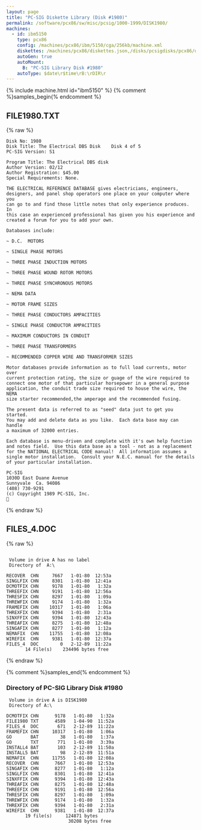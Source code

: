 ```yaml
---
layout: page
title: "PC-SIG Diskette Library (Disk #1980)"
permalink: /software/pcx86/sw/misc/pcsig/1000-1999/DISK1980/
machines:
  - id: ibm5150
    type: pcx86
    config: /machines/pcx86/ibm/5150/cga/256kb/machine.xml
    diskettes: /machines/pcx86/diskettes.json,/disks/pcsigdisks/pcx86/diskettes.json
    autoGen: true
    autoMount:
      B: "PC-SIG Library Disk #1980"
    autoType: $date\r$time\rB:\rDIR\r
---
```


{% include machine.html id="ibm5150" %}
{% comment %}samples_begin{% endcomment %}

## FILE1980.TXT

{% raw %}
```
Disk No: 1980                                                           
Disk Title: The Electrical DBS Disk    Disk 4 of 5                      
PC-SIG Version: S1                                                      
                                                                        
Program Title: The Electrical DBS disk                                  
Author Version: 02/12                                                   
Author Registration: $45.00                                             
Special Requirements: None.                                             
                                                                        
THE ELECTRICAL REFERENCE DATABASE gives electricians, engineers,        
designers, and panel shop operators one place on your computer where you
can go to and find those little notes that only experience produces.  In
this case an experienced professional has given you his experience and  
created a forum for you to add your own.                                
                                                                        
Databases include:                                                      
                                                                        
~ D.C.  MOTORS                                                          
                                                                        
~ SINGLE PHASE MOTORS                                                   
                                                                        
~ THREE PHASE INDUCTION MOTORS                                          
                                                                        
~ THREE PHASE WOUND ROTOR MOTORS                                        
                                                                        
~ THREE PHASE SYNCHRONOUS MOTORS                                        
                                                                        
~ NEMA DATA                                                             
                                                                        
~ MOTOR FRAME SIZES                                                     
                                                                        
~ THREE PHASE CONDUCTORS AMPACITIES                                     
                                                                        
~ SINGLE PHASE CONDUCTOR AMPACITIES                                     
                                                                        
~ MAXIMUM CONDUCTORS IN CONDUIT                                         
                                                                        
~ THREE PHASE TRANSFORMERS                                              
                                                                        
~ RECOMMENDED COPPER WIRE AND TRANSFORMER SIZES                         
                                                                        
Motor databases provide information as to full load currents, motor over
current protection rating, the size or guage of the wire required to    
connect one motor of that particular horsepower in a general purpose    
application, the conduit trade size required to house the wire, the NEMA
size starter recommended,the amperage and the recommended fusing.       
                                                                        
The present data is referred to as "seed" data just to get you started. 
You may add and delete data as you like.  Each data base may can handle 
a maximum of 32000 entries.                                             
                                                                        
Each database is menu-driven and complete with it's own help function   
and notes field.  Use this data base as a tool - not as a replacement   
for the NATIONAL ELECTRICAL CODE manual!  All information assumes a     
single motor installation.  Consult your N.E.C. manual for the details  
of your particular installation.                                        
                                                                        
PC-SIG                                                                  
1030D East Duane Avenue                                                 
Sunnyvale  Ca. 94086                                                    
(408) 730-9291                                                          
(c) Copyright 1989 PC-SIG, Inc.                                         

```
{% endraw %}

## FILES_4.DOC

{% raw %}
```

 Volume in drive A has no label
 Directory of  A:\

RECOVER  CHN     7667   1-01-80  12:53a
SINGLFIX CHN     8301   1-01-80  12:41a
DCMOTFIX CHN     9178   1-01-80   1:32a
THREEFIX CHN     9191   1-01-80  12:56a
THRESFIX CHN     8297   1-01-80   1:09a
THREWFIX CHN     9174   1-01-80   1:32a
FRAMEFIX CHN    10317   1-01-80   1:06a
THREXFIX CHN     9394   1-01-80   2:31a
SINXFFIX CHN     9394   1-01-80  12:43a
THREAFIX CHN     8275   1-01-80  12:48a
SINGAFIX CHN     8277   1-01-80   1:12a
NEMAFIX  CHN    11755   1-01-80  12:08a
WIREFIX  CHN     9381   1-01-80  12:37a
FILES_4  DOC        0   2-12-89  11:22a
       14 File(s)    234496 bytes free
```
{% endraw %}

{% comment %}samples_end{% endcomment %}

### Directory of PC-SIG Library Disk #1980

     Volume in drive A is DISK1980
     Directory of A:\

    DCMOTFIX CHN      9178   1-01-80   1:32a
    FILE1980 TXT      4589   1-04-90  11:52a
    FILES_4  DOC       671   2-12-89  11:22a
    FRAMEFIX CHN     10317   1-01-80   1:06a
    GO       BAT        38   1-01-80   1:37a
    GO       TXT       771   1-01-80   3:39a
    INSTALL4 BAT       103   2-12-89  11:50a
    INSTALL5 BAT        98   2-12-89  11:51a
    NEMAFIX  CHN     11755   1-01-80  12:08a
    RECOVER  CHN      7667   1-01-80  12:53a
    SINGAFIX CHN      8277   1-01-80   1:12a
    SINGLFIX CHN      8301   1-01-80  12:41a
    SINXFFIX CHN      9394   1-01-80  12:43a
    THREAFIX CHN      8275   1-01-80  12:48a
    THREEFIX CHN      9191   1-01-80  12:56a
    THRESFIX CHN      8297   1-01-80   1:09a
    THREWFIX CHN      9174   1-01-80   1:32a
    THREXFIX CHN      9394   1-01-80   2:31a
    WIREFIX  CHN      9381   1-01-80  12:37a
           19 file(s)     124871 bytes
                           30208 bytes free
